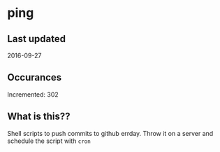 # ping

## Last updated
2016-09-27

## Occurances
Incremented: 302

## What is this?? 
Shell scripts to push commits to github errday. Throw it on a server and schedule the script with `cron`

